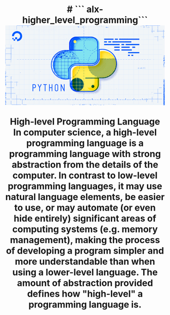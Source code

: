 <h1 align="center"> # ``` alx-higher_level_programming``` </h>

<img src="https://github.com/Buskimane/alx-higher_level_programming/blob/master/LTKgFPmsQffxshHKtDFT1Qc8.png" alt="Alt text" title="Optional title">

High-level Programming Language In computer science, a high-level programming language is a programming language with strong abstraction from the details of the computer. In contrast to low-level programming languages, it may use natural language elements, be easier to use, or may automate (or even hide entirely) significant areas of computing systems (e.g. memory management), making the process of developing a program simpler and more understandable than when using a lower-level language. The amount of abstraction provided defines how "high-level" a programming language is.
